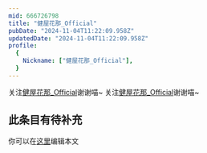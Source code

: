 ```yaml
---
mid: 666726798
title: "健屋花那_Official"
pubDate: "2024-11-04T11:22:09.958Z"
updatedDate: "2024-11-04T11:22:09.958Z"
profile:
  {
    Nickname: ["健屋花那_Official"],
  }
---
```


关注[健屋花那_Official](https://space.bilibili.com/666726798)谢谢喵~ 关注[健屋花那_Official](https://space.bilibili.com/666726798)谢谢喵~

## 此条目有待补充
你可以在[这里](https://github.com/Yuhanawa/VTuber.ICU/edit/master/src/content/v/健屋花那_Official/index.md)编辑本文
